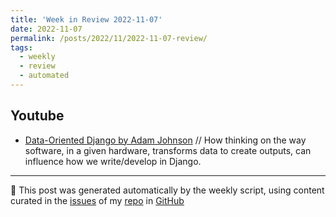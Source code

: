 ```yaml
---
title: 'Week in Review 2022-11-07'
date: 2022-11-07
permalink: /posts/2022/11/2022-11-07-review/
tags:
  - weekly
  - review
  - automated
---
```

## Youtube
-  [Data-Oriented Django by Adam Johnson](https://www.youtube.com/watch?v=gfPNeQR1aSc) // How thinking on the way software, in a given hardware, transforms data to create outputs, can influence how we write/develop in Django.

***
🤖 This post was generated automatically by the weekly script, using content curated in the [issues](https://github.com/nateraluis/nateraluis.github.io/issues) of my [repo](https://github.com/nateraluis/nateraluis.github.io/) in [GitHub](https://github.com/nateraluis)
